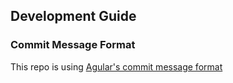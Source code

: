 ## Development Guide

### Commit Message Format

This repo is using [Agular's commit message format][commit-message]

[commit-message]: https://github.com/angular/angular/blob/2095a08781167e91a60a4cec65c694688b319cd0/CONTRIBUTING.md#-commit-message-format
